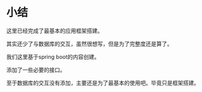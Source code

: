 # 小结

这里已经完成了最基本的应用框架搭建。

其实还少了与数据库的交互，虽然很想写，但是为了完整度还是算了。

我们这里基于spring boot的内容创建。

添加了一些必要的接口。

至于数据库的交互没有添加，主要还是为了最基本的使用吧。毕竟只是框架搭建。

